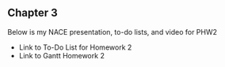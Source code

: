 ## Chapter 3
Below is my NACE presentation, to-do lists, and video for PHW2
* Link to To-Do List for Homework 2
* Link to Gantt Homework 2

